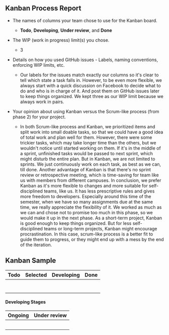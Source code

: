 ## Kanban Process Report
  * The names of columns your team chose to use for the Kanban board.
    - __Todo__, __Developing__, __Under review__, and __Done__
     
    
  * The WIP (work in progress) limit(s) you chose.     
    - 3
  * Details on how you used GitHub issues - Labels, naming conventions, enforcing WIP limits, etc.
    - Our labels for the issues match exactly our columns so it's clear to tell which state a task falls in. However, to be even more flexible, we always start with a quick discussion on Facebook to decide what to do and who is in charge of it. And post them on GitHub issues later to keep things organized. We kept three as our WIP limit because we always work in pairs.
  * Your opinion about using Kanban versus the Scrum-like process (from phase 2) for your project.     
    * In both Scrum-like process and Kanban, we prioritized items and split work into small doable tasks, so that we could have a good idea of total work and plan well for them. However, there were some trickier tasks, which may take longer time than the others, but we wouldn't notice until started working on them. If it's in the middle of a sprint, unfinished tasks would be passed to next sprint, which might disturb the entire plan. But in Kanban, we are not limited to sprints. We just continuously work on each task, as best as we can, till done. Another advantage of Kanban is that there's no sprint review or retrospective meeting, which is time-saving for team like us with members from different campuses. In conclusion, we prefer Kanban as it's more flexible to changes and more suitable for self-disciplined teams, like us. It has less prescriptive rules and gives more freedom to developers. Especially around this time of the semester, when we have so many assignments due at the same time, we really appreciate the flexibility of it. We worked as much as we can and chose not to promise too much in this phase, so we would make it up in the next phase. As a short-term project, Kanban is good enough to keep things organized. But for less self-disciplined teams or long-term projects, Kanban might encourage procrastination. In this case, scrum-like process is a better fit to guide them to progress, or they might end up with a mess by the end of the iteration.
    

## Kanban Sample
| Todo          | Selected         | Developing                                          | Done     |
| ------------- | ---------------- | --------------------------------------------------- | -------- |
|               |                  |                                                     |          |
|               |                  |                                                     |          |
|               |                  |                                                     |          |                        
|               |                  |                                                     |          |
|               |                  |                                                     |          |
|               |                  |                                                     |          |
|               |                  |                                                     |          |
#### Developing Stages
| Ongoing                         | Under review      |
| ------------------------------- | ----------------- |      
|                                 |                   |                               
|                                 |                   |       
|                                 |                   |        
|                                 |                   |          
|                                 |                   |  
